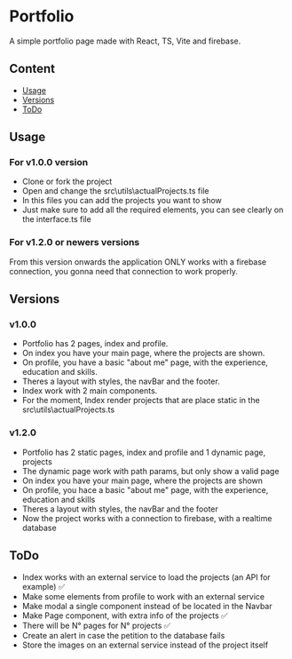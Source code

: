 # Portfolio

A simple portfolio page made with React, TS, Vite and firebase.

## Content

- [Usage](#usage)
- [Versions](#versions)
- [ToDo](#todo)

## Usage

### For v1.0.0 version

- Clone or fork the project
- Open and change the src\utils\actualProjects.ts file
- In this files you can add the projects you want to show
- Just make sure to add all the required elements, you can see clearly on the interface.ts file

### For v1.2.0 or newers versions
From this version onwards the application ONLY works with a firebase connection, you gonna need that connection to work properly.

## Versions

### v1.0.0

- Portfolio has 2 pages, index and profile.
- On index you have your main page, where the projects are shown.
- On profile, you have a basic "about me" page, with the experience, education and skills.
- Theres a layout with styles, the navBar and the footer.
- Index work with 2 main components.
- For the moment, Index render projects that are place static in the src\utils\actualProjects.ts

### v1.2.0
- Portfolio has 2 static pages, index and profile and 1 dynamic page, projects
- The dynamic page work with path params, but only show a valid page
- On index you have your main page, where the projects are shown
- On profile, you hace a basic "about me" page, with the experience, education and skills
- Theres a layout with styles, the navBar and the footer
- Now the project works with a connection to firebase, with a realtime database

## ToDo

- Index works with an external service to load the projects (an API for example) ✅
- Make some elements from profile to work with an external service
- Make modal a single component instead of be located in the Navbar
- Make Page component, with extra info of the projects ✅
- There will be N° pages for N° projects ✅
- Create an alert in case the petition to the database fails
- Store the images on an external service instead of the project itself
